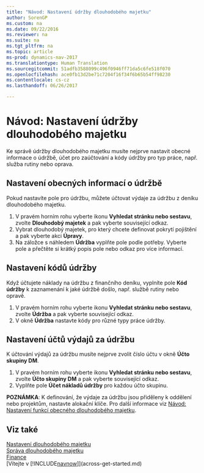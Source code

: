 ```yaml
---
title: "Návod: Nastavení údržby dlouhodobého majetku"
author: SorenGP
ms.custom: na
ms.date: 09/22/2016
ms.reviewer: na
ms.suite: na
ms.tgt_pltfrm: na
ms.topic: article
ms-prod: dynamics-nav-2017
ms.translationtype: Human Translation
ms.sourcegitcommit: 51adfb3588099c496f0946ff71da5c6fe518f070
ms.openlocfilehash: ace0fb13d2be71c7204f16f34f6b65b54ff98230
ms.contentlocale: cs-cz
ms.lasthandoff: 06/26/2017

---
```


# <a name="how-to-set-up-fixed-asset-maintenance"></a>Návod: Nastavení údržby dlouhodobého majetku
Ke správě údržby dlouhodobého majetku musíte nejprve nastavit obecné informace o údržbě, účet pro zaúčtování a kódy údržby pro typ práce, např. služba rutiny nebo oprava.

## <a name="to-set-up-general-maintenance-information"></a>Nastavení obecných informací o údržbě
Pokud nastavíte pole pro údržbu, můžete účtovat výdaje za údržbu z deníku dlouhodobého majetku.
1. V pravém horním rohu vyberte ikonu **Vyhledat stránku nebo sestavu**, zvolte **Dlouhodobý majetek** a pak vyberte související odkaz.
2. Vybrat dlouhodobý majetek, pro který chcete definovat pokrytí pojištění a pak vyberte akci **Úpravy**.
3. Na záložce s náhledem **Údržba** vyplňte pole podle potřeby. Vyberte pole a přečtěte si krátký popis pole nebo odkaz pro více informací.

## <a name="to-set-up-maintenance-codes"></a>Nastavení kódů údržby  
Když účtujete náklady na údržbu z finančního deníku, vyplníte pole **Kód údržby** k zaznamenání k jaké údržbě došlo, např. službě rutiny nebo opravě.
1. V pravém horním rohu vyberte ikonu **Vyhledat stránku nebo sestavu**, zvolte **Údržba** a pak vyberte související odkaz.
2. V okně **Údržba** nastavte kódy pro různé typy práce údržby.

## <a name="to-set-up-maintenance-expense-accounts"></a>Nastavení účtů výdajů za údržbu  
K účtování výdajů za údržbu musíte nejprve zvolit číslo účtu v okně **Účto skupiny DM**.
1. V pravém horním rohu vyberte ikonu **Vyhledat stránku nebo sestavu**, zvolte **Účto skupiny DM** a pak vyberte související odkaz.
2. Vyplňte pole **Účet nákladů údržby** pro každou účto skupinu.

**POZNÁMKA**: K definování, že výdaje za údržbu jsou přiděleny k oddělení nebo projektům, nastavte alokační klíče. Pro další informace viz [Návod: Nastavení funkcí obecného dlouhodobého majetku](fa-how-setup-general.md).

## <a name="see-also"></a>Viz také
[Nastavení dlouhodobého majetku](fa-setup.md)  
[Správa dlouhodobého majetku](fa-manage.md)  
[Finance](finance-setup.md)  
[Vítejte v [!INCLUDE[navnow](includes/navnow_md.md)]](across-get-started.md)

